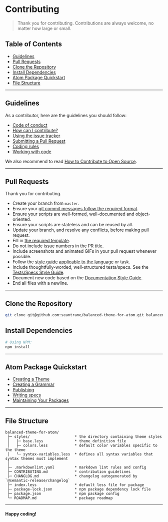 # Contributing

> Thank you for contributing. Contributions are always welcome, no matter how large or small.

## Table of Contents

- [Guidelines](#guidelines)
- [Pull Requests](#pull-requests)
- [Clone the Repository](#clone-repo)
- [Install Dependencies](#install-dependencies)
- [Atom Package Quickstart](#atom-quickstart)
- [File Structure](#file-structure)

---

## Guidelines <a id="guidelines"></a>

As a contributor, here are the guidelines you should follow:

- [Code of conduct](https://github.com/seantrane/engineering/blob/master/CODE_OF_CONDUCT.md)
- [How can I contribute?](https://github.com/seantrane/engineering/blob/master/CONTRIBUTING.md#how-can-i-contribute)
- [Using the issue tracker](https://github.com/seantrane/engineering/blob/master/CONTRIBUTING.md#using-the-issue-tracker)
- [Submitting a Pull Request](https://github.com/seantrane/engineering/blob/master/CONTRIBUTING.md#submitting-a-pull-request)
- [Coding rules](https://github.com/seantrane/engineering/blob/master/CONTRIBUTING.md#coding-rules)
- [Working with code](https://github.com/seantrane/engineering/blob/master/CONTRIBUTING.md#working-with-code)

We also recommend to read [How to Contribute to Open Source](https://opensource.guide/how-to-contribute).

---

## Pull Requests <a id="pull-requests"></a>

Thank you for contributing.

- Create your branch from `master`.
- Ensure your [git commit messages follow the required format](https://github.com/seantrane/engineering/blob/master/STYLE_GUIDES.md#git-commit-messages).
- Ensure your scripts are well-formed, well-documented and object-oriented.
- Ensure your scripts are stateless and can be reused by all.
- Update your branch, and resolve any conflicts, before making pull request.
- Fill in [the required template](https://github.com/seantrane/engineering/blob/master/PULL_REQUEST_TEMPLATE.md).
- Do not include issue numbers in the PR title.
- Include screenshots and animated GIFs in your pull request whenever possible.
- Follow the [style guide](https://github.com/seantrane/engineering/blob/master/STYLE_GUIDES.md) [applicable to the language](https://github.com/seantrane/engineering/blob/master/STYLE_GUIDES.md#languages) or task.
- Include thoughtfully-worded, well-structured tests/specs. See the [Tests/Specs Style Guide](https://github.com/seantrane/engineering/blob/master/STYLE_GUIDES.md#tests).
- Document new code based on the [Documentation Style Guide](https://github.com/seantrane/engineering/blob/master/STYLE_GUIDES.md#documentation).
- End all files with a newline.

---

## Clone the Repository <a id="clone-repo"></a>

```bash
git clone git@github.com:seantrane/balanced-theme-for-atom.git balanced-theme-for-atom && cd balanced-theme-for-atom
```

## Install Dependencies <a id="install-dependencies"></a>

```bash
# Using NPM:
npm install
```

---

## Atom Package Quickstart <a id="atom-quickstart"></a>

- [Creating a Theme](https://flight-manual.atom.io/hacking-atom/sections/creating-a-theme/)
- [Creating a Grammar](https://flight-manual.atom.io/hacking-atom/sections/creating-a-grammar/)
- [Publishing](https://flight-manual.atom.io/hacking-atom/sections/publishing/)
- [Writing specs](https://flight-manual.atom.io/hacking-atom/sections/writing-specs/)
- [Maintaining Your Packages](https://flight-manual.atom.io/behind-atom/sections/maintaining-your-packages/)

---

## File Structure <a id="file-structure"></a>

```text
balanced-theme-for-atom/
 ├─ styles/                    * the directory containing theme styles
 │   ├─ base.less              * theme definition file
 │   ├─ colors.less            * default color variables specific to the theme
 │   └─ syntax-variables.less  * defines all syntax variables that syntax themes must implement
 │
 ├─ .markdownlint.yaml         * markdown lint rules and config
 ├─ CONTRIBUTING.md            * contribution guidelines
 ├─ CHANGLOG.md                * changelog autogenerated by `@semantic-release/changelog`
 ├─ index.less                 * default less file for package
 ├─ package-lock.json          * npm package dependency lock file
 ├─ package.json               * npm package config
 └─ ROADMAP.md                 * package roadmap
```

---

#### Happy coding!
